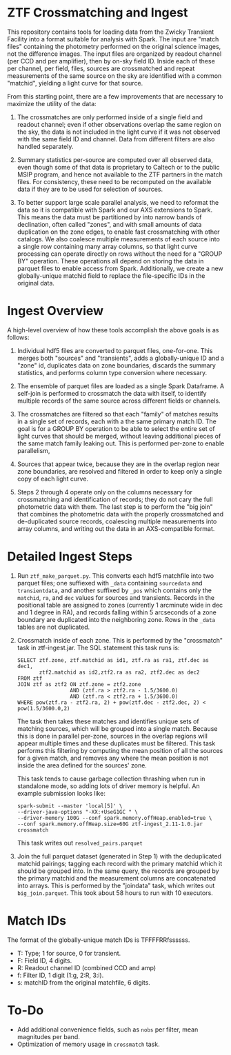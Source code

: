 
ZTF Crossmatching and Ingest
============================

This repository contains tools for loading data from the Zwicky Transient
Facility into a format suitable for analysis with Spark. The input are "match
files" containing the photometry performed on the original science images,
not the difference images. The input files are organized by readout channel
(per CCD and per amplifier), then by on-sky field ID. Inside each of these
per channel, per field, files, sources are crossmatched and repeat
measurements of the same source on the sky are identified with a common
"matchid", yielding a light curve for that source.

From this starting point, there are a few improvements that are necessary to
maximize the utility of the data:

1. The crossmatches are only performed inside of a single field and readout
channel; even if other observations overlap the same region on the sky, the
data is not included in the light curve if it was not observed with the same
field ID and channel. Data from different filters are also handled separately.

2. Summary statistics per-source are computed over all observed data, even
though some of that data is proprietary to Caltech or to the public MSIP
program, and hence not available to the ZTF partners in the match files. For
consistency, these need to be recomputed on the available data if they are to
be used for selection of sources.

3. To better support large scale parallel analysis, we need to reformat the
data so it is compatible with Spark and our AXS extensions to Spark. This
means the data must be partitioned by into narrow bands of declination, often
called "zones", and with small amounts of data duplication on the zone edges,
to enable fast crossmatching with other catalogs. We also coalesce multiple
measurements of each source into a single row containing many array columns,
so that light curve processing can operate directly on rows without the need
for a "GROUP BY" operation. These operations all depend on storing the data
in parquet files to enable access from Spark. Additionally, we create a new
globally-unique matchid field to replace the file-specific IDs in the
original data.

Ingest Overview
===============

A high-level overview of how these tools accomplish the above goals is as
follows:

1. Individual hdf5 files are converted to parquet files, one-for-one. This
merges both "sources" and "transients", adds a globally-unique ID and a
"zone" id, duplicates data on zone boundaries, discards the summary
statistics, and performs column type conversion where necessary.

2. The ensemble of parquet files are loaded as a single Spark Dataframe. A
self-join is performed to crossmatch the data with itself, to identify
multiple records of the same source across different fields or channels.

3. The crossmatches are filtered so that each "family" of matches results in
a single set of records, each with a the same primary match ID. The goal is
for a GROUP BY operation to be able to select the entire set of light curves
that should be merged, without leaving additional pieces of the same match
family leaking out. This is performed per-zone to enable parallelism, 

4. Sources that appear twice, because they are in the overlap region near
zone boundaries, are resolved and filtered in order to keep only a single
copy of each light curve.

5. Steps 2 through 4 operate only on the columns necessary for crossmatching
and identification of records; they do not cary the full photometric data
with them. The last step is to perform the "big join" that combines the
photometric data with the properly crossmatched and de-duplicated source
records, coalescing multiple measurements into array columns, and writing out
the data in an AXS-compatible format.

Detailed Ingest Steps
=====================

1. Run `ztf_make_parquet.py`. This converts each hdf5 matchfile into two parquet
   files; one suffiexed with `_data` containing `sourcedata` and
   `transientdata`, and another suffixed by `_pos` which contains only the
   `matchid`, `ra`, and `dec` values for sources and transients. Records in the
   positional table are assigned to zones (currently 1 arcminute wide in dec and
   1 degree in RA), and records falling within 5 arcseconds of a zone boundary
   are duplicated into the neighboring zone. Rows in the `_data` tables are not
   duplicated.

2. Crossmatch inside of each zone. This is performed by the "crossmatch" task
   in ztf-ingest.jar. The SQL statement this task runs is:

   ```
   SELECT ztf.zone, ztf.matchid as id1, ztf.ra as ra1, ztf.dec as dec1,
          ztf2.matchid as id2,ztf2.ra as ra2, ztf2.dec as dec2
   FROM ztf
   JOIN ztf as ztf2 ON ztf.zone = ztf2.zone
                    AND (ztf.ra > ztf2.ra - 1.5/3600.0)
                    AND (ztf.ra < ztf2.ra + 1.5/3600.0)
   WHERE pow(ztf.ra - ztf2.ra, 2) + pow(ztf.dec - ztf2.dec, 2) < pow(1.5/3600.0,2)
   ```

   The task then takes these matches and identifies unique sets of matching
   sources, which will be grouped into a single match. Because this is done
   in parallel per-zone, sources in the overlap regions will appear multiple
   times and these duplicates must be filtered. This task performs this
   filtering by computing the mean position of all the sources for a given
   match, and removes any where the mean position is not inside the area defined
   for the sources' zone.

   This task tends to cause garbage collection thrashing when run in standalone
   mode, so adding lots of driver memory is helpful. An example submission looks
   like:
   ```
   spark-submit --master 'local[5]' \
   --driver-java-options "-XX:+UseG1GC " \
   --driver-memory 100G --conf spark.memory.offHeap.enabled=true \
   --conf spark.memory.offHeap.size=60G ztf-ingest_2.11-1.0.jar crossmatch
   ```

   This task writes out `resolved_pairs.parquet`

5. Join the full parquet dataset (generated in Step 1) with the deduplicated
   matchid pairings; tagging each record with the primary matchid which it
   should be grouped into. In the same query, the records are grouped by the
   primary matchid and the measurement columns are concatenated into arrays.
   This is performed by the "joindata" task, which writes out
   `big_join.parquet`. This took about 58 hours to run with 10 executors.

Match IDs
=========

The format of the globally-unique match IDs is TFFFFRRfssssss.

- T: Type; 1 for source, 0 for transient.
- F: Field ID, 4 digits.
- R: Readout channel ID (combined CCD and amp)
- f: Filter ID, 1 digit (1:g, 2:R, 3:i).
- s: matchID from the original matchfile, 6 digits.  

To-Do
=====

- Add additional convenience fields, such as `nobs` per filter, mean magnitudes per band.
- Optimization of memory usage in `crossmatch` task.


